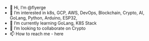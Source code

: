 - 👋 Hi, I’m @flyerge
- 👀 I’m interested in k8s, GCP, AWS, DevOps, Blockchain, Crypto, AI, GoLang, Python, Arduino, ESP32, 
- 🌱 I’m currently learning GoLang, K8S Stack
- 💞️ I’m looking to collaborate on Crypto
- 📫 How to reach me - here

<!---
flyerge/flyerge is a ✨ special ✨ repository because its `README.md` (this file) appears on your GitHub profile.
You can click the Preview link to take a look at your changes.
--->
